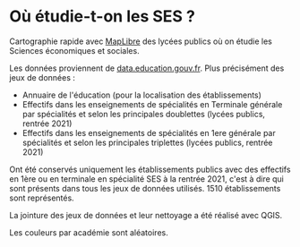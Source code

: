 # Où étudie-t-on les SES ?

Cartographie rapide avec [MapLibre](https://github.com/maplibre/maplibre-gl-js) des lycées publics où on étudie les Sciences économiques et sociales.

Les données proviennent de [data.education.gouv.fr](https://data.education.gouv.fr). Plus précisément des jeux de données :

* Annuaire de l'éducation (pour la localisation des établissements)
* Effectifs dans les enseignements de spécialités en Terminale générale par spécialités et selon les principales doublettes (lycées publics, rentrée 2021)
* Effectifs dans les enseignements de spécialités en 1ere générale par spécialités et selon les principales triplettes  (lycées publics, rentrée 2021)

Ont été conservés uniquement les établissements publics avec des effectifs en 1ère ou en terminale en spécialité SES à la rentrée 2021, c'est à  dire qui sont présents dans tous les jeux de données utilisés. 1510 établissements sont représentés.

La jointure des jeux de données et leur nettoyage a été réalisé avec QGIS.

Les couleurs par académie sont aléatoires.